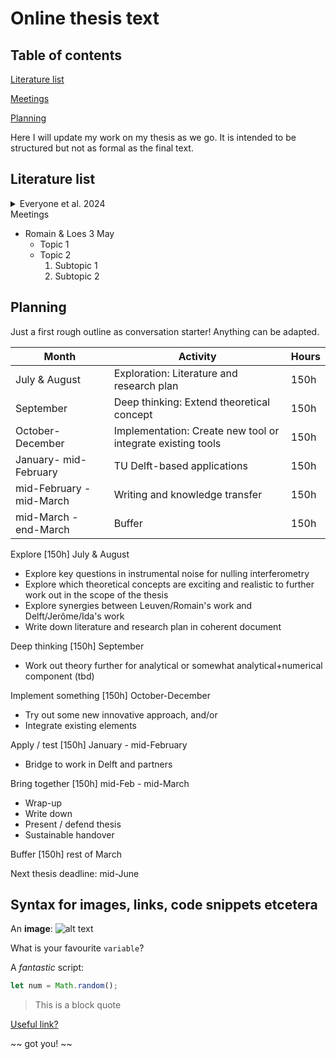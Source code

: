 # Online thesis text

## Table of contents
[Literature list](#Literature-list)

[Meetings](#Meetings)

[Planning](#Planning)

Here I will update my work on my thesis as we go. It is intended to be structured but not as formal as the final text.

## <a name="Literature-list"></a> Literature list 
<details>
<summary> Everyone et al. 2024 </summary>
A few lines about this paper
</details
- Lay 
- LIFE paper 1
- LIFE paper 2
- Etc.

## Meetings 
- Romain & Loes 3 May
	- Topic 1
	- Topic 2
		1. Subtopic 1
		2. Subtopic 2
## Planning

Just a first rough outline as conversation starter! Anything can be adapted.

| Month | Activity | Hours|
| --- | --- | --- |
| July & August | Exploration: Literature and research plan | 150h|
| September | Deep thinking: Extend theoretical concept | 150h|
| October-December | Implementation: Create new tool or integrate existing tools | 150h|
| January- mid-February| TU Delft-based applications | 150h|
| mid-February - mid-March| Writing and knowledge transfer | 150h|
| mid-March - end-March| Buffer | 150h|



Explore [150h] July & August

- Explore key questions in instrumental noise for nulling interferometry
- Explore which theoretical concepts are exciting and realistic to further work out in the scope of the thesis
- Explore synergies between Leuven/Romain's work and Delft/Jerôme/Ida's work
- Write down literature and research plan in coherent document

Deep thinking [150h] September

- Work out theory further for analytical or somewhat analytical+numerical component (tbd)

Implement something [150h] October-December

- Try out some new innovative approach, and/or
- Integrate existing elements

Apply / test [150h] January - mid-February

- Bridge to work in Delft and partners

Bring together [150h] mid-Feb - mid-March

- Wrap-up
- Write down
- Present / defend thesis
- Sustainable handover

Buffer [150h] rest of March

Next thesis deadline: mid-June

## Syntax for images, links, code snippets etcetera

An **image**:
![alt text](http://picsum.photos/200/200)

What is your favourite `variable`?

A *fantastic* script: 
```javascript
let num = Math.random();
``` 

> This is a block quote

[Useful link?](https://youtube.com/watch?v=dQw4w9WgXcQ)

~~ got you! ~~

